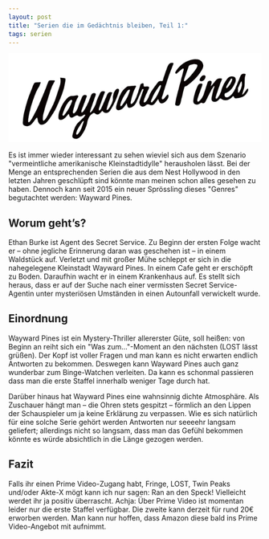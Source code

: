 ```yaml
---
layout: post
title: "Serien die im Gedächtnis bleiben, Teil 1:"
tags: serien
---
```


![Wayward Pines Titelbild](/assets/2017-05-10-Wayward-Pines.png)

Es ist immer wieder interessant zu sehen wieviel sich aus dem Szenario "vermeintliche amerikanische Kleinstadtidylle" herausholen lässt. Bei der Menge an entsprechenden Serien die aus dem Nest Hollywood in den letzten Jahren geschlüpft sind könnte man meinen schon alles gesehen zu haben. Dennoch kann seit 2015 ein neuer Sprössling dieses "Genres" begutachtet werden: Wayward Pines.

<!--more-->

## Worum geht’s?

Ethan Burke ist Agent des Secret Service. Zu Beginn der ersten Folge wacht er – ohne jegliche Erinnerung daran was geschehen ist – in einem Waldstück auf. Verletzt und mit großer Mühe schleppt er sich in die nahegelegene Kleinstadt Wayward Pines. In einem Cafe geht er erschöpft zu Boden. Daraufhin wacht er in einem Krankenhaus auf. Es stellt sich heraus, dass er auf der Suche nach einer vermissten Secret Service-Agentin unter mysteriösen Umständen in einen Autounfall verwickelt wurde.

## Einordnung

Wayward Pines ist ein Mystery-Thriller allererster Güte, soll heißen: von Beginn an reiht sich ein "Was zum…"-Moment an den nächsten (LOST lässt grüßen). Der Kopf ist voller Fragen und man kann es nicht erwarten endlich Antworten zu bekommen. Deswegen kann Wayward Pines auch ganz wunderbar zum Binge-Watchen verleiten. Da kann es schonmal passieren dass man die erste Staffel innerhalb weniger Tage durch hat.

Darüber hinaus hat Wayward Pines eine wahnsinnig dichte Atmosphäre. Als Zuschauer hängt man – die Ohren stets gespitzt – förmlich an den Lippen der Schauspieler um ja keine Erklärung zu verpassen. Wie es sich natürlich für eine solche Serie gehört werden Antworten nur seeeehr langsam geliefert; allerdings nicht so langsam, dass man das Gefühl bekommen könnte es würde absichtlich in die Länge gezogen werden.

## Fazit

Falls ihr einen Prime Video-Zugang habt, Fringe, LOST, Twin Peaks und/oder Akte-X mögt kann ich nur sagen: Ran an den Speck! Vielleicht werdet ihr ja positiv überrascht.
Achja: Über Prime Video ist momentan leider nur die erste Staffel verfügbar. Die zweite kann derzeit für rund 20€ erworben werden. Man kann nur hoffen, dass Amazon diese bald ins Prime Video-Angebot mit aufnimmt.


